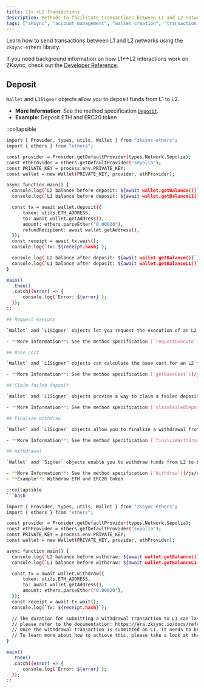 ```yaml
---
title: L1<->L2 Transactions
description: Methods to facilitate transactions between L1 and L2 networks using zksync-ethers.
tags: ["zksync", "account management", "wallet creation", "transaction signing", "cryptocurrency", "ethereum", "l1 to l2 transactions"]
---
```


Learn how to send transactions between L1 and L2 networks using the `zksync-ethers` library.

If you need background information on how L1<->L2 interactions work on ZKsync, check out the [Developer Reference](https://docs.zksync.io/build/developer-reference/l1-l2-interoperability).

## Deposit

`Wallet` and `L1Signer` objects allow you to deposit funds from L1 to L2.

- **More Information**: See the method specification [`Deposit`](/js/ethers/api/v5/accounts/wallet#deposit).
- **Example**: Deposit ETH and ERC20 token

::collapsible

  ```bash
import { Provider, types, utils, Wallet } from "zksync-ethers";
import { ethers } from "ethers";

const provider = Provider.getDefaultProvider(types.Network.Sepolia);
const ethProvider = ethers.getDefaultProvider("sepolia");
const PRIVATE_KEY = process.env.PRIVATE_KEY;
const wallet = new Wallet(PRIVATE_KEY, provider, ethProvider);

async function main() {
    console.log(`L2 balance before deposit: ${await wallet.getBalance()}`);
    console.log(`L1 balance before deposit: ${await wallet.getBalanceL1()}`);

    const tx = await wallet.deposit({
        token: utils.ETH_ADDRESS,
        to: await wallet.getAddress(),
        amount: ethers.parseEther("0.00020"),
        refundRecipient: await wallet.getAddress(),
    });
    const receipt = await tx.wait();
    console.log(`Tx: ${receipt.hash}`);

    console.log(`L2 balance after deposit: ${await wallet.getBalance()}`);
    console.log(`L1 balance after deposit: ${await wallet.getBalanceL1()}`);
}

main()
    .then()
    .catch((error) => {
        console.log(`Error: ${error}`);
    });
::

## Request execute

`Wallet` and `L1Signer` objects let you request the execution of an L2 transaction from L1.

- **More Information**: See the method specification [`requestExecute`](/js/ethers/api/v5/accounts/wallet#requestexecute).

## Base cost

`Wallet` and `L1Signer` objects can calculate the base cost for an L2 transaction.

- **More Information**: See the method specification [`getBaseCost`](/js/ethers/api/v5/accounts/wallet#getbasecost).

## Claim failed deposit

`Wallet` and `L1Signer` objects provide a way to claim a failed deposit.

- **More Information**: See the method specification [`claimFailedDeposit`](/js/ethers/api/v5/accounts/wallet#claimfaileddeposit).

## Finalize withdraw

`Wallet` and `L1Signer` objects allow you to finalize a withdrawal from L2 to L1.

- **More Information**: See the method specification [`finalizeWithdrawal`](/js/ethers/api/v5/accounts/wallet#finalizewithdrawal).

## Withdrawal

`Wallet` and `Signer` objects enable you to withdraw funds from L2 to L1.

- **More Information**: See the method specification [`Withdraw`](/js/ethers/api/v5/accounts/wallet#withdraw).
- **Example**: Withdraw ETH and ERC20 token

::collapsible
  ```bash

  import { Provider, types, utils, Wallet } from "zksync-ethers";
import { ethers } from "ethers";

const provider = Provider.getDefaultProvider(types.Network.Sepolia);
const ethProvider = ethers.getDefaultProvider("sepolia");
const PRIVATE_KEY = process.env.PRIVATE_KEY;
const wallet = new Wallet(PRIVATE_KEY, provider, ethProvider);

async function main() {
    console.log(`L2 balance before withdraw: ${await wallet.getBalance()}`);
    console.log(`L1 balance before withdraw: ${await wallet.getBalanceL1()}`);

    const tx = await wallet.withdraw({
        token: utils.ETH_ADDRESS,
        to: await wallet.getAddress(),
        amount: ethers.parseEther("0.00020"),
    });
    const receipt = await tx.wait();
    console.log(`Tx: ${receipt.hash}`);

    // The duration for submitting a withdrawal transaction to L1 can last up to 24 hours. For additional information,
    // please refer to the documentation: https://era.zksync.io/docs/reference/troubleshooting/withdrawal-delay.html.
    // Once the withdrawal transaction is submitted on L1, it needs to be finalized.
    // To learn more about how to achieve this, please take a look at the 04_finalize_withdraw.ts script.
}

main()
    .then()
    .catch((error) => {
        console.log(`Error: ${error}`);
    });
::
